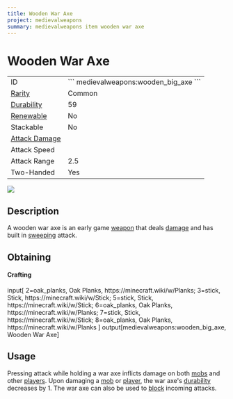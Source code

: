 ```yaml
---
title: Wooden War Axe
project: medievalweapons
summary: medievalweapons item wooden war axe
---
```

# Wooden War Axe
<div class="main_table">
<div class="left_main_table">
<table class="left_table">
    <tbody>
        <tr>
            <td class="first-column">ID</td>
            <td class="second-column">
            ```
            medievalweapons:wooden_big_axe
            ```
            </td>
        </tr>
        <tr id="linear-top">
            <td class="first-column"><a href="https://minecraft.wiki/w/Rarity" target="_blank">Rarity</a></td>
            <td class="second-column">Common</td>
        </tr>
        <tr id="linear-top">
            <td class="first-column"><a href="https://minecraft.wiki/w/Durability" target="_blank">Durability</a></td>
            <td class="second-column">59</td>
        </tr>
        <tr id="linear-top">
            <td class="first-column"><a href="https://minecraft.wiki/w/Renewable_resource" target="_blank">Renewable</a></td>
            <td class="second-column">No</td>
        </tr>
        <tr id="linear-top">
            <td class="first-column">Stackable</td>
            <td class="second-column">No</td>
        </tr>
        <tr id="linear-top">
            <td class="first-column"><a href="https://minecraft.wiki/w/Damage" target="_blank">Attack Damage</a></td>
            <td class="second-column icon-element" icon-count="7" icon-id="melee" icon-exclusive></td>
        </tr>
        <tr id="linear-top">
            <td class="first-column">Attack Speed</td>
            <td class="second-column icon-element" icon-count="0.6" icon-id="melee_speed" icon-exclusive></td>
        </tr>
        <tr id="linear-top">
            <td class="first-column">Attack Range</td>
            <td class="second-column">2.5</td>
        </tr>
        <tr id="linear-top">
            <td class="first-column">Two-Handed</td>
            <td class="second-column">Yes</td>
        </tr>
    </tbody>
</table>
</div>
    <img src="/wiki/assets/medievalweapons/items/wooden_big_axe.png" loading="lazy" class="right_img_table"/>
</div>

## Description
A wooden war axe is an early game [weapon](https://minecraft.wiki/w/Weapon) that deals [damage](https://minecraft.wiki/w/Damage) and has built in [sweeping](https://minecraft.wiki/w/Sword#Sweeping) attack.

## Obtaining
#### Crafting
<div id="crafting-table">
<div class="crafting-element" crafting-type="vanilla_crafting">
input[
    2=oak_planks, Oak Planks, https://minecraft.wiki/w/Planks;
    3=stick, Stick, https://minecraft.wiki/w/Stick;
    5=stick, Stick, https://minecraft.wiki/w/Stick;
    6=oak_planks, Oak Planks, https://minecraft.wiki/w/Planks;
    7=stick, Stick, https://minecraft.wiki/w/Stick;
    8=oak_planks, Oak Planks, https://minecraft.wiki/w/Planks
]
output[medievalweapons:wooden_big_axe, Wooden War Axe]
</div>
</div>

## Usage
Pressing attack while holding a war axe inflicts damage on both [mobs](https://minecraft.wiki/w/Mob) and other [players](https://minecraft.wiki/w/Player). Upon damaging a [mob](https://minecraft.wiki/w/Mob) or [player](https://minecraft.wiki/w/Player), the war axe's [durability](https://minecraft.wiki/w/Durability) decreases by 1. The war axe can also be used to [block](https://minecraft.wiki/w/Blocking) incoming attacks.
